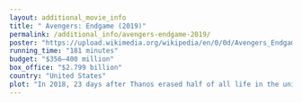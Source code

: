 ```yaml
---
layout: additional_movie_info
title: " Avengers: Endgame (2019)"
permalink: /additional_info/avengers-endgame-2019/
poster: "https://upload.wikimedia.org/wikipedia/en/0/0d/Avengers_Endgame_poster.jpg"
running_time: "181 minutes"
budget: "$356–400 million"
box_office: "$2.799 billion"
country: "United States"
plot: "In 2018, 23 days after Thanos erased half of all life in the universe,[a] Carol Danvers rescues Tony Stark and Nebula from deep space. They reunite with the remaining Avengers—Bruce Banner, Steve Rogers, Thor, Natasha Romanoff, and James Rhodes—and Rocket on Earth. Locating Thanos on an uninhabited planet, they plan to use the Infinity Stones to reverse his actions but find that Thanos has destroyed them. Enraged, Thor decapitates Thanos.\n\nFive years later, Scott Lang escapes from the Quantum Realm.[b] Reaching the Avengers Compound, he explains that he experienced only five hours while trapped. Theorizing that the Quantum Realm allows time travel, they ask a reluctant Stark to help them retrieve the Stones from the past to reverse Thanos's present actions. Stark, Rocket, and Banner, who has merged his intelligence with the Hulk's strength, build a time machine. Banner notes that altering the past does not affect the present; any changes create alternate realities. Banner and Rocket travel to Norway, where they visit the Asgardian refugee settlement of New Asgard and recruit an overweight, despondent Thor. In Tokyo, Romanoff recruits Clint Barton, who became a vigilante after the erasure of his family.\n\nBanner, Lang, Rogers, and Stark time-travel to New York City during Loki's attack in 2012.[c] At the Sanctum Sanctorum, Banner convinces the Ancient One to give him the Time Stone after promising to return the Infinity Stones to their proper points in time. At Stark Tower, Rogers retrieves the Mind Stone from Hydra sleeper agents; Stark and Lang's attempt to steal the Space Stone fails, allowing 2012-Loki to escape with it. Rogers and Stark travel to Camp Lehigh in 1970, where Stark obtains an earlier version of the Space Stone and encounters his father, Howard. Rogers steals Pym Particles from Hank Pym to return to the present and sees his lost love, Peggy Carter.\n\nRocket and Thor travel to Asgard in 2013;[d] Rocket extracts the Reality Stone from Jane Foster. Thor is encouraged by his mother, Frigga, and retrieves his old hammer, Mjolnir. Barton, Romanoff, Nebula, and Rhodes travel to 2014; Nebula and Rhodes go to Morag and steal the Power Stone before Peter Quill can,[e] while Barton and Romanoff travel to Vormir. The Soul Stone's keeper, Red Skull, says that it can only be acquired by sacrificing a loved one. Romanoff sacrifices herself, allowing Barton to get the Stone. Rhodes and Nebula attempt to return to their own time, but Nebula is incapacitated when her cybernetic implants link with her past self; this allows 2014-Thanos to learn about his future self's success and the Avengers' attempt to undo it. 2014-Thanos sends 2014-Nebula forward in time to prepare for his arrival.\n\nReuniting in the present, the Avengers place the Stones into a gauntlet that Stark, Banner, and Rocket have built. Banner, who has the most resistance to their radiation, uses the gauntlet to undo Thanos's disintegrations. Meanwhile, 2014-Nebula (impersonating her future self) uses the time machine to transport 2014-Thanos and his warship to the present and destroys the Avengers Compound. Present-day Nebula convinces 2014-Gamora to betray Thanos, but is unable to convince 2014-Nebula and kills her. Thanos overpowers Stark, Thor and a Mjolnir-wielding Rogers; he summons his army to retrieve the Stones, intent on using them to destroy the universe and create a new one. A restored Stephen Strange arrives with other sorcerers, the restored Avengers and Guardians of the Galaxy, the Ravagers, and the armies of Wakanda and Asgard to fight Thanos's army. Danvers also arrives and destroys Thanos's warship, but Thanos overpowers her and seizes the gauntlet. Stark steals the Stones and uses them to disintegrate Thanos and his army, sacrificing himself.\n\nAfter Stark's funeral, Thor appoints Valkyrie as the new king of New Asgard and joins the Guardians. Rogers returns the Stones and Mjolnir to their proper timelines and remains in the past to live with Carter. In the present, an elderly Rogers passes his shield to Sam Wilson."
---
```

